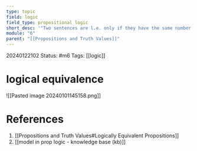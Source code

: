 ```yaml
---
type: topic
field: logic
field_type: propositional logic
short_desc: '"Two sentences are l.e. only if they have the same number of true values in their tables.."'
module: "6"
parent: "[[Propositions and Truth Values]]"
---
```

20240122102
Status: #m6
Tags: [[logic]]

# logical equivalence

![[Pasted image 20240101145158.png]]
# References

1. [[Propositions and Truth Values#Logically Equivalent Propositions]] 
2. [[model in prop logic - knowledge base (kb)]] 
